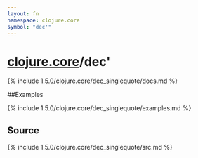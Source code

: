 ```yaml
---
layout: fn
namespace: clojure.core
symbol: "dec'"
---
```


# [clojure.core](../)/dec'

{% include 1.5.0/clojure.core/dec_singlequote/docs.md %}

##Examples

{% include 1.5.0/clojure.core/dec_singlequote/examples.md %}
## Source
{% include 1.5.0/clojure.core/dec_singlequote/src.md %}

